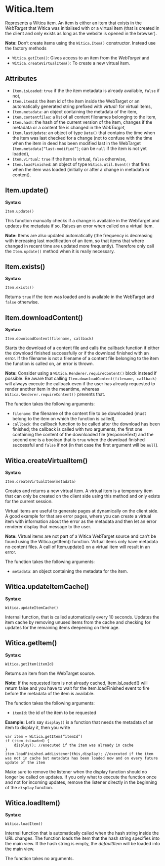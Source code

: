 # Witica.Item

Represents a Witica item. An item is either an item that exists in the *WebTarget* that Witica was initialised with or a virtual item (that is created in the client and only exists as long as the website is opened in the browser).

**Note:** Don’t create items using the `Witica.Item()` constructor. Instead use the factory methods

* `Witica.getItem()`: Gives access to an item from the *WebTarget* and
* `Witica.createVirtualItem()`: To create a new virtual item.

## Attributes
* `Item.isLoaded`: `true` if the the item metadata is already available, `false` if not,
* `Item.itemId`: the item id of the item inside the WebTarget or an automatically generated string prefixed with *virtual:* for virtual items,
* `Item.metadata`: an object containing the metadata of the item,
* `Item.contentfiles`: a list of all content filenames belonging to the item,
* `Item.hash`: the hash of the current version of the item, changes if the metadata or a content file is changed in the *WebTarget*,
* `Item.lastUpdate`: an object of type `Date()` that contains the time when the item was last checked for a change (not to confuse with the time when the item in deed has been modified last in the WebTarget `Item.metadata[“last-modified”]`; can be `null` if the item is not yet loaded),
* `Item.virtual`: `true` if the item is virtual, `false` otherwise,
* `Item.loadFinished`: an object of type `Witica.util.Event()` that fires when the item was loaded (initially or after a change in metadata or content).

## Item.update()

**Syntax:**

	Item.update()

This function manually checks if a change is available in the WebTarget and updates the metadata if so. Raises an error when called on a virtual item.

**Note:** Items are also updated automatically (the frequency is decreasing with increasing last modification of an item, so that items that where changed in recent time are updated more frequently). Therefore only call the `Item.update()` method when it is really necessary.

## Item.exists()

**Syntax:**

	Item.exists()

Returns `true` if the item was loaded and is available in the WebTarget and `false` otherwise.

## Item.downloadContent()

**Syntax:**

	Item.downloadContent(filename, callback)

Starts the download of a content file and calls the callback function if either the download finished successfully or if the download finished with an error. If the filename is not a filename of a content file belonging to the item the function is called on, an error is thrown.

**Note:** Consider using a `Witica.Renderer.requireContent()` block instead if possible. Be aware that calling `Item.downloadContent(filename, callback)` will always execute the callback even if the user has already requested to render another item in the meantime, whereas `Witica.Renderer.requireContent()` prevents that.

The function takes the following arguments:

* `filename`: the filename of the content file to be downloaded (must belong to the item on which the function is called),
* `callback`: the callback function to be called after the download has been finished; the callback is called with two arguments, the first one containing the content of the downloaded file (responseText) and the second one is a boolean that is `true` when the download finished successful and `false` if not (in that case the first argument will be `null`).

## Witica.createVirtualItem()

**Syntax:**

	Item.createVirtualItem(metadata)

Creates and returns a new virtual item. A virtual item is a temporary item that can only be created on the client side using this method and only exists for the current session. 

Virtual items are useful to generate pages at dynamically on the client side. A good example for that are error pages, where you can create a virtual item with information about the error as the metadata and then let an error renderer display that message to the user.

**Note:** Virtual items are not part of a Witica WebTarget source and can’t be found using the Witica.getItem() function. Virtual items only have metadata no content files. A call of Item.update() on a virtual item will result in an error.

The function takes the following arguments:

* `metadata`: an object containing the metadata for the item.

## Witica.updateItemCache()

**Syntax:**

	Witica.updateItemCache()

Internal function, that is called automatically every 10 seconds. Updates the item cache by removing unused items from the cache and checking for updates for the remaining items deepening on their age.

## Witica.getItem()

**Syntax:**

	Witica.getItem(itemId)

Returns an item from the WebTarget source. 

**Note:** If the requested item is not already cached, Item.isLoaded() will return false and you have to wait for the Item.loadFinished event to fire before the metadata of the item is available.

The function takes the following arguments:

* `itemId`: the id of the item to be requested

**Example:** Let’s say `display()` is a function that needs the metadata of an item to display it, then you write

	var item = Witica.getItem(“itemId”)
	if (item.isLoaded) {
		display(); //executed if the item was already in cache
	}
	item.loadFinished.addListener(this,display); //executed if the item was not in cache but metadata has been loaded now and on every future update of the item

Make sure to remove the listener when the display function should no longer be called on updates. If you only what to execute the function once and not for incoming updates, remove the listener directly in the beginning of the `display` function.

## Witica.loadItem()

**Syntax:**

	Witica.loadItem()

Internal function that is automatically called when the hash string inside the URL changes. The function loads the item that the hash string specifies into the main view. If the hash string is empty, the *defaultItem* will be loaded into the main view.

The function takes no arguments.